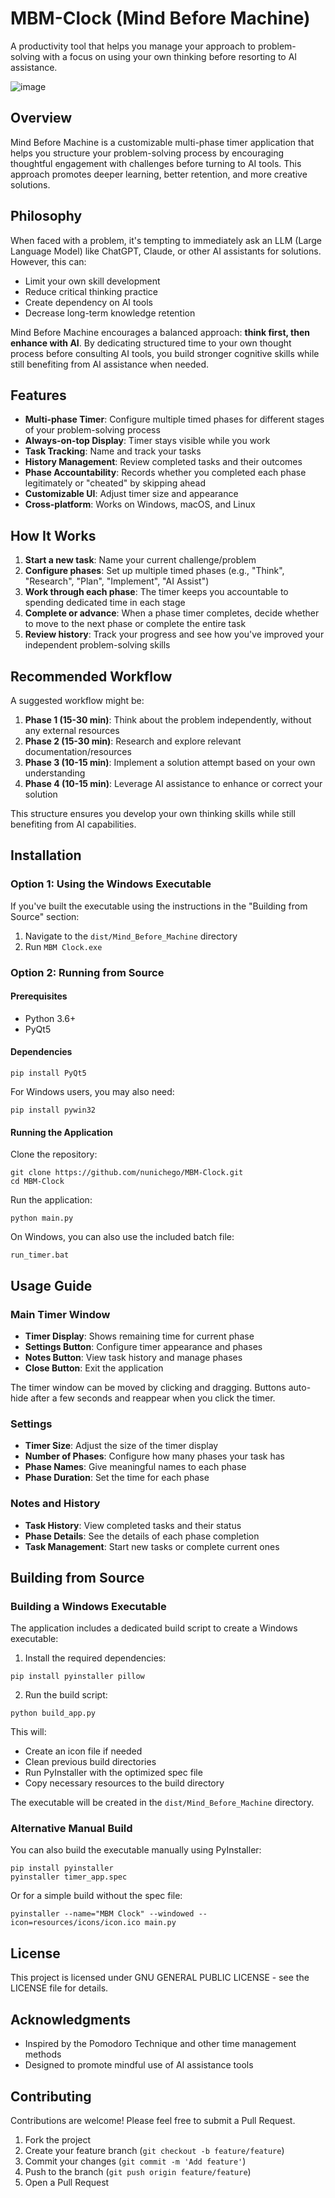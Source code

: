 # MBM-Clock (Mind Before Machine)

A productivity tool that helps you manage your approach to problem-solving with a focus on using your own thinking before resorting to AI assistance.

![image](https://github.com/user-attachments/assets/ef8bac79-0852-4886-964d-235e8e874251)

## Overview

Mind Before Machine is a customizable multi-phase timer application that helps you structure your problem-solving process by encouraging thoughtful engagement with challenges before turning to AI tools. This approach promotes deeper learning, better retention, and more creative solutions.

## Philosophy

When faced with a problem, it's tempting to immediately ask an LLM (Large Language Model) like ChatGPT, Claude, or other AI assistants for solutions. However, this can:

- Limit your own skill development
- Reduce critical thinking practice
- Create dependency on AI tools
- Decrease long-term knowledge retention

Mind Before Machine encourages a balanced approach: **think first, then enhance with AI**. By dedicating structured time to your own thought process before consulting AI tools, you build stronger cognitive skills while still benefiting from AI assistance when needed.

## Features

- **Multi-phase Timer**: Configure multiple timed phases for different stages of your problem-solving process
- **Always-on-top Display**: Timer stays visible while you work
- **Task Tracking**: Name and track your tasks
- **History Management**: Review completed tasks and their outcomes
- **Phase Accountability**: Records whether you completed each phase legitimately or "cheated" by skipping ahead
- **Customizable UI**: Adjust timer size and appearance
- **Cross-platform**: Works on Windows, macOS, and Linux

## How It Works

1. **Start a new task**: Name your current challenge/problem
2. **Configure phases**: Set up multiple timed phases (e.g., "Think", "Research", "Plan", "Implement", "AI Assist")
3. **Work through each phase**: The timer keeps you accountable to spending dedicated time in each stage
4. **Complete or advance**: When a phase timer completes, decide whether to move to the next phase or complete the entire task
5. **Review history**: Track your progress and see how you've improved your independent problem-solving skills

## Recommended Workflow

A suggested workflow might be:

1. **Phase 1 (15-30 min)**: Think about the problem independently, without any external resources
2. **Phase 2 (15-30 min)**: Research and explore relevant documentation/resources
3. **Phase 3 (10-15 min)**: Implement a solution attempt based on your own understanding
4. **Phase 4 (10-15 min)**: Leverage AI assistance to enhance or correct your solution

This structure ensures you develop your own thinking skills while still benefiting from AI capabilities.

## Installation 

### Option 1: Using the Windows Executable

If you've built the executable using the instructions in the "Building from Source" section:

1. Navigate to the `dist/Mind_Before_Machine` directory
2. Run `MBM Clock.exe`

### Option 2: Running from Source

#### Prerequisites

- Python 3.6+
- PyQt5

#### Dependencies

```
pip install PyQt5
```

For Windows users, you may also need:
```
pip install pywin32
```

#### Running the Application

Clone the repository:
```
git clone https://github.com/nunichego/MBM-Clock.git
cd MBM-Clock
```

Run the application:
```
python main.py
```

On Windows, you can also use the included batch file:
```
run_timer.bat
```

## Usage Guide

### Main Timer Window

- **Timer Display**: Shows remaining time for current phase
- **Settings Button**: Configure timer appearance and phases
- **Notes Button**: View task history and manage phases
- **Close Button**: Exit the application

The timer window can be moved by clicking and dragging. Buttons auto-hide after a few seconds and reappear when you click the timer.

### Settings

- **Timer Size**: Adjust the size of the timer display
- **Number of Phases**: Configure how many phases your task has
- **Phase Names**: Give meaningful names to each phase
- **Phase Duration**: Set the time for each phase

### Notes and History

- **Task History**: View completed tasks and their status
- **Phase Details**: See the details of each phase completion
- **Task Management**: Start new tasks or complete current ones

## Building from Source

### Building a Windows Executable

The application includes a dedicated build script to create a Windows executable:

1. Install the required dependencies:
```
pip install pyinstaller pillow
```

2. Run the build script:
```
python build_app.py
```

This will:
- Create an icon file if needed
- Clean previous build directories
- Run PyInstaller with the optimized spec file
- Copy necessary resources to the build directory

The executable will be created in the `dist/Mind_Before_Machine` directory.

### Alternative Manual Build

You can also build the executable manually using PyInstaller:

```
pip install pyinstaller
pyinstaller timer_app.spec
```

Or for a simple build without the spec file:

```
pyinstaller --name="MBM Clock" --windowed --icon=resources/icons/icon.ico main.py
```

## License

This project is licensed under GNU GENERAL PUBLIC LICENSE - see the LICENSE file for details.

## Acknowledgments

- Inspired by the Pomodoro Technique and other time management methods
- Designed to promote mindful use of AI assistance tools

## Contributing

Contributions are welcome! Please feel free to submit a Pull Request.

1. Fork the project
2. Create your feature branch (`git checkout -b feature/feature`)
3. Commit your changes (`git commit -m 'Add feature'`)
4. Push to the branch (`git push origin feature/feature`)
5. Open a Pull Request
